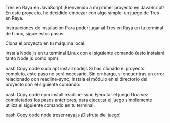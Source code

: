 Tres en Raya en JavaScript
¡Bienvenido a mi primer proyecto en JavaScript! En este proyecto, he decidido empezar con algo simple: un juego de Tres en Raya.

Instrucciones de instalación
Para poder jugar al Tres en Raya en tu terminal de Linux, sigue estos pasos:

Clona el proyecto en tu máquina local.

Instala Node.js en tu terminal Linux con el siguiente comando (esto instalará tanto Node.js como npm):

bash
Copy code
sudo apt install nodejs
Si has clonado el proyecto completo, este paso no será necesario. Sin embargo, si encuentras un error relacionado con readline-sync, instala el módulo en el directorio del proyecto con el siguiente comando:

bash
Copy code
npm install readline-sync
Ejecutar el juego
Una vez completados los pasos anteriores, para ejecutar el juego simplemente utiliza el siguiente comando en tu terminal:

bash
Copy code
node tresenraya.js
¡Disfruta del juego!
